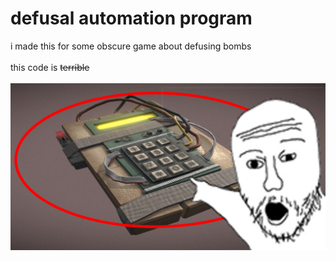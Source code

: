 # defusal automation program

i made this for some obscure game about defusing bombs
</br>
</br>
this code is ~~terrible~~
</br>
</br>
![image](./__project_image__/image.png)
